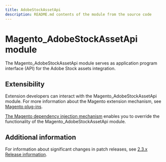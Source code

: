 ```yaml
---
title: AdobeStockAssetApi
description: README.md contents of the module from the source code
---
```


# Magento_AdobeStockAssetApi module

The Magento_AdobeStockAssetApi module serves as application program interface (API) for the Adobe Stock assets integration.

## Extensibility

Extension developers can interact with the Magento_AdobeStockAssetApi module. For more information about the Magento extension mechanism, see [Magento plug-ins](https://devdocs.magento.com/guides/v2.3/extension-dev-guide/plugins.html).

[The Magento dependency injection mechanism](https://devdocs.magento.com/guides/v2.3/extension-dev-guide/depend-inj.html) enables you to override the functionality of the Magento_AdobeStockAssetApi module.

## Additional information

For information about significant changes in patch releases, see [2.3.x Release information](https://devdocs.magento.com/guides/v2.3/release-notes/bk-release-notes.html).
